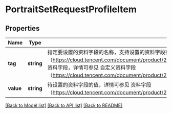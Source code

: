 # PortraitSetRequestProfileItem

## Properties
Name | Type | Description | Notes
------------ | ------------- | ------------- | -------------
**tag** | **string** | 指定要设置的资料字段的名称，支持设置的资料字段有：1. 标配资料字段，详情可参见 标配资料字段（https://cloud.tencent.com/document/product/269/1500#.E6.A0.87.E9.85.8D.E8.B5.84.E6.96.99.E5.AD.97.E6.AE.B5）2. 自定义资料字段，详情可参见 自定义资料字段（https://cloud.tencent.com/document/product/269/1500#.E8.87.AA.E5.AE.9A.E4.B9.89.E8.B5.84.E6.96.99.E5.AD.97.E6.AE.B5） | 
**value** | **string** | 待设置的资料字段的值，详情可参见 资料字段（https://cloud.tencent.com/document/product/269/1500#.E8.B5.84.E6.96.99.E5.AD.97.E6.AE.B5） | 

[[Back to Model list]](../README.md#documentation-for-models) [[Back to API list]](../README.md#documentation-for-api-endpoints) [[Back to README]](../README.md)


